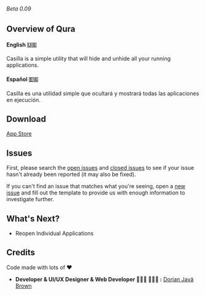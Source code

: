 
###### Beta 0.09
## Overview of Qura 

#### English 🇺🇸
Casilla is a simple utility that will hide and unhide all your running applications.

#### Español 🇪🇸
Casilla es una utilidad simple que ocultará y mostrará todas las aplicaciones en ejecución.


## Download

[App Store](https://itunes.apple.com/us/app/casilla/id1347734216?mt=12&ref=producthunt)


## Issues
First, please search the [open issues](https://github.com/ZEUSOFCS/Casilla/issues?q=is%3Aopen)
and [closed issues](https://github.com/ZEUSOFCS/Casilla/issues?q=is%3Aclosed)
to see if your issue hasn't already been reported (it may also be fixed).

If you can't find an issue that matches what you're seeing, open a [new issue](https://github.com/ZEUSOFCS/Casilla/issues)
and fill out the template to provide us with enough information to investigate
further.


## What's Next?
- Reopen Individual Applications


## Credits
 Code made with lots of ♥️ 
  - **Developer & UI/UX Designer & Web Developer  👨🏽‍💻  👨🏽‍🎨 :** [Dorian Javä Brown](www.dorianbrown.me) 

<!--## License -->

**[](LICENSE)**
